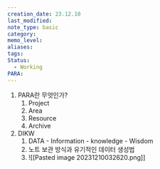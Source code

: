 ```yaml
---
creation_date: 23.12.10
last_modified: 
note_type: basic
category: 
memo_level: 
aliases: 
tags: 
Status:
  - Working
PARA:
---
```

1. PARA란 무엇인가?
	1. Project
	2. Area
	3. Resource 
	4. Archive 
2. DIKW
	1. DATA - Information - knowledge - Wisdom
	2. 노트 보관 방식과 유기적인 데이터 생성법
	3. ![[Pasted image 20231210032620.png]] 
